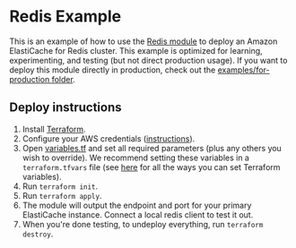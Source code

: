 # Redis Example

This is an example of how to use the [Redis module](/modules/data-stores/redis) to deploy an Amazon ElastiCache for Redis cluster.
This example is optimized for learning, experimenting, and testing (but not direct production usage).
If you want to deploy this module directly in production, check out the [examples/for-production folder](/examples/for-production).

## Deploy instructions

1. Install [Terraform](https://www.terraform.io/).
1. Configure your AWS credentials
   ([instructions](https://blog.gruntwork.io/a-comprehensive-guide-to-authenticating-to-aws-on-the-command-line-63656a686799)).
1. Open [variables.tf](variables.tf) and set all required parameters (plus any others you wish to override). We
   recommend setting these variables in a `terraform.tfvars` file (see
   [here](https://www.terraform.io/docs/configuration/variables.html#assigning-values-to-root-module-variables) for all
   the ways you can set Terraform variables).
1. Run `terraform init`.
1. Run `terraform apply`.
1. The module will output the endpoint and port for your primary ElastiCache instance. Connect a local redis client to test it out.
1. When you're done testing, to undeploy everything, run `terraform destroy`.
